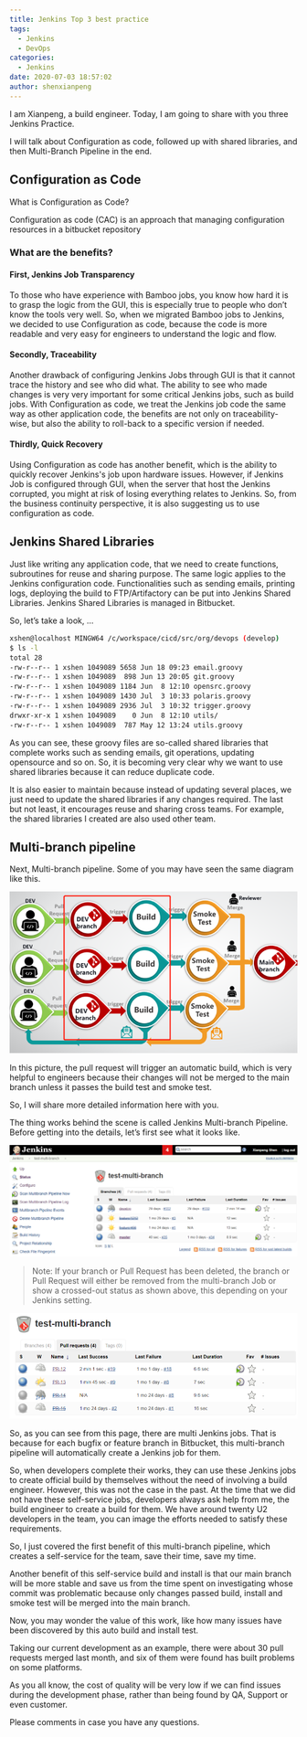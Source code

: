 ```yaml
---
title: Jenkins Top 3 best practice
tags:
  - Jenkins
  - DevOps
categories:
  - Jenkins
date: 2020-07-03 18:57:02
author: shenxianpeng
---
```


I am Xianpeng, a build engineer. Today, I am going to share with you three Jenkins Practice.

I will talk about Configuration as code, followed up with shared libraries, and then Multi-Branch Pipeline in the end.

## Configuration as Code

What is Configuration as Code?

Configuration as code (CAC) is an approach that managing configuration resources in a bitbucket repository

### What are the benefits?

#### First, Jenkins Job Transparency

<!-- more -->

To those who have experience with Bamboo jobs, you know how hard it is to grasp the logic from the GUI, this is especially true to people who don’t know the tools very well. So, when we migrated Bamboo jobs to Jenkins, we decided to use Configuration as code, because the code is more readable and very easy for engineers to understand the logic and flow.

#### Secondly, Traceability

Another drawback of configuring Jenkins Jobs through GUI is that it cannot trace the history and see who did what. The ability to see who made changes is very very important for some critical Jenkins jobs, such as build jobs. With Configuration as code, we treat the Jenkins job code the same way as other application code, the benefits are not only on traceability-wise, but also the ability to roll-back to a specific version if needed. 

#### Thirdly, Quick Recovery

Using Configuration as code has another benefit, which is the ability to quickly recover Jenkins's job upon hardware issues. However, if Jenkins Job is configured through GUI, when the server that host the Jenkins corrupted, you might at risk of losing everything relates to Jenkins. So, from the business continuity  perspective, it is also suggesting us to use configuration as code.

## Jenkins Shared Libraries

Just like writing any application code, that we need to create functions, subroutines for reuse and sharing purpose. The same logic applies to the Jenkins configuration code. Functionalities such as sending emails, printing logs, deploying the build to FTP/Artifactory can be put into Jenkins Shared Libraries. Jenkins Shared Libraries is managed in Bitbucket. 

So, let’s take a look, …

```bash
xshen@localhost MINGW64 /c/workspace/cicd/src/org/devops (develop)
$ ls -l
total 28
-rw-r--r-- 1 xshen 1049089 5658 Jun 18 09:23 email.groovy
-rw-r--r-- 1 xshen 1049089  898 Jun 13 20:05 git.groovy
-rw-r--r-- 1 xshen 1049089 1184 Jun  8 12:10 opensrc.groovy
-rw-r--r-- 1 xshen 1049089 1430 Jul  3 10:33 polaris.groovy
-rw-r--r-- 1 xshen 1049089 2936 Jul  3 10:32 trigger.groovy
drwxr-xr-x 1 xshen 1049089    0 Jun  8 12:10 utils/
-rw-r--r-- 1 xshen 1049089  787 May 12 13:24 utils.groovy
```

As you can see, these groovy files are so-called shared libraries that complete works such as sending emails, git operations, updating opensource and so on.
So, it is becoming very clear why we want to use shared libraries because it can reduce duplicate code. 

It is also easier to maintain because instead of updating several places, we just need to update the shared libraries if any changes required. The last but not least, it encourages reuse and sharing cross teams. For example, the shared libraries I created are also used other team. 

## Multi-branch pipeline

Next, Multi-branch pipeline. Some of you may have seen the same diagram like this. 

![Pull Request diagram](jenkins-best-practice/pull-request.png)

In this picture, the pull request will trigger an automatic build, which is very helpful to engineers because their changes will not be merged to the main branch unless it passes the build test and smoke test.

So, I will share more detailed information here with you. 

The thing works behind the scene is called Jenkins Multi-branch Pipeline. Before getting into the details, let’s first see what it looks like. 

![Multi-Branch Pipeline Branches](jenkins-best-practice/multi-branches.png)
> Note: If your branch or Pull Request has been deleted, the branch or Pull Request will either be removed from the multi-branch Job or show a crossed-out status as shown above, this depending on your Jenkins setting.

![Multi-Branch Pipeline Pull Requests](jenkins-best-practice/multi-pull-request.png)

So, as you can see from this page, there are multi Jenkins jobs. That is because for each bugfix or feature branch in Bitbucket, this multi-branch pipeline will automatically create a Jenkins job for them. 

So, when developers complete their works, they can use these Jenkins jobs to create official build by themselves without the need of involving a build engineer. However, this was not the case in the past. At the time that we did not have these self-service jobs, developers always ask help from me, the build engineer to create a build for them. We have around twenty U2 developers in the team, you can image the efforts needed to satisfy these requirements. 

So, I just covered the first benefit of this multi-branch pipeline, which creates a self-service for the team, save their time, save my time. 

Another benefit of this self-service build and install is that our main branch will be more stable and save us from the time spent on investigating whose commit was problematic because only changes passed build, install and smoke test will be merged into the main branch.

Now, you may wonder the value of this work, like how many issues have been discovered by this auto build and install test. 

Taking our current development as an example, there were about 30 pull requests merged last month, and six of them were found has built problems on some platforms.

As you all know, the cost of quality will be very low if we can find issues during the development phase, rather than being found by QA, Support or even customer.

Please comments in case you have any questions.
